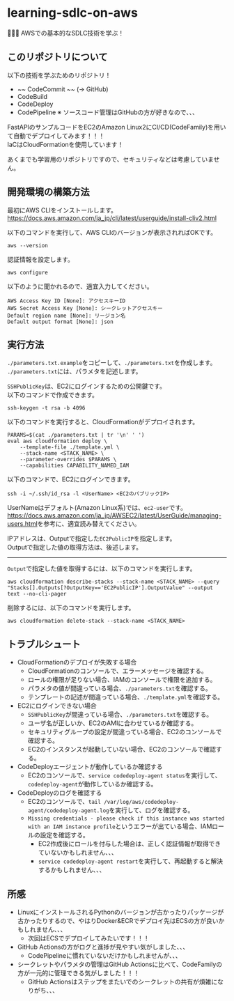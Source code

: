# learning-sdlc-on-aws

🍱🍱🍱 AWSでの基本的なSDLC技術を学ぶ！  

## このリポジトリについて

以下の技術を学ぶためのリポジトリ！  

- ~~ CodeCommit ~~ (-> GitHub)
- CodeBuild
- CodeDeploy
- CodePipeline
※ ソースコード管理はGitHubの方が好きなので、、、  

FastAPIのサンプルコードをEC2のAmazon Linux2にCI/CD(CodeFamily)を用いて自動でデプロイしてみます！！！  
IaCはCloudFormationを使用しています！  

あくまでも学習用のリポジトリですので、セキュリティなどは考慮していません。  

## 開発環境の構築方法

最初にAWS CLIをインストールします。  
<https://docs.aws.amazon.com/ja_jp/cli/latest/userguide/install-cliv2.html>  

以下のコマンドを実行して、AWS CLIのバージョンが表示されればOKです。  

```shell
aws --version
```

認証情報を設定します。  

```shell
aws configure
```

以下のように聞かれるので、適宜入力してください。

```shell
AWS Access Key ID [None]: アクセスキーID
AWS Secret Access Key [None]: シークレットアクセスキー
Default region name [None]: リージョン名
Default output format [None]: json
```

## 実行方法

`./parameters.txt.example`をコピーして、`./parameters.txt`を作成します。  
`./parameters.txt`には、パラメタを記述します。  

`SSHPublicKey`は、EC2にログインするための公開鍵です。  
以下のコマンドで作成できます。  

```shell
ssh-keygen -t rsa -b 4096
```

以下のコマンドを実行すると、CloudFormationがデプロイされます。  

```shell
PARAMS=$(cat ./parameters.txt | tr '\n' ' ')
eval aws cloudformation deploy \
    --template-file ./template.yml \
    --stack-name <STACK_NAME> \
    --parameter-overrides $PARAMS \
    --capabilities CAPABILITY_NAMED_IAM
```

以下のコマンドで、EC2にログインできます。  

```shell
ssh -i ~/.ssh/id_rsa -l <UserName> <EC2のパブリックIP>
```

UserNameはデフォルト(Amazon Linux系)では、`ec2-user`です。  
<https://docs.aws.amazon.com/ja_jp/AWSEC2/latest/UserGuide/managing-users.html>を参考に、適宜読み替えてください。  

IPアドレスは、Outputで指定した`EC2PublicIP`を指定します。  
Outputで指定した値の取得方法は、後述します。  

---

`Output`で指定した値を取得するには、以下のコマンドを実行します。  

```shell
aws cloudformation describe-stacks --stack-name <STACK_NAME> --query "Stacks[].Outputs[?OutputKey=='EC2PublicIP'].OutputValue" --output text --no-cli-pager
```

削除するには、以下のコマンドを実行します。  

```shell
aws cloudformation delete-stack --stack-name <STACK_NAME>
```

## トラブルシュート

- CloudFormationのデプロイが失敗する場合
  - CloudFormationのコンソールで、エラーメッセージを確認する。
  - ロールの権限が足りない場合、IAMのコンソールで権限を追加する。
  - パラメタの値が間違っている場合、`./parameters.txt`を確認する。
  - テンプレートの記述が間違っている場合、`./template.yml`を確認する。
- EC2にログインできない場合
  - `SSHPublicKey`が間違っている場合、`./parameters.txt`を確認する。
  - ユーザ名が正しいか、EC2のAMIに合わせているか確認する。
  - セキュリティグループの設定が間違っている場合、EC2のコンソールで確認する。
  - EC2のインスタンスが起動していない場合、EC2のコンソールで確認する。
- CodeDeployエージェントが動作しているか確認する
  - EC2のコンソールで、`service codedeploy-agent status`を実行して、`codedeploy-agent`が動作しているか確認する。
- CodeDeployのログを確認する
  - EC2のコンソールで、`tail /var/log/aws/codedeploy-agent/codedeploy-agent.log`を実行して、ログを確認する。
  - `Missing credentials - please check if this instance was started with an IAM instance profile`というエラーが出ている場合、IAMロールの設定を確認する。
    - EC2作成後にロールを付与した場合は、正しく認証情報が取得できていないかもしれません、、、
    - `service codedeploy-agent restart`を実行して、再起動すると解決するかもしれません、、、

## 所感

- LinuxにインストールされるPythonのバージョンが古かったりパッケージが古かったりするので、やはりDocker&ECRでデプロイ先はECSの方が良いかもしれません、、、
  - 次回はECSでデプロイしてみたいです！！！
- GitHub Actionsの方がログと進捗が見やすい気がしました、、、
  - CodePipelineに慣れていないだけかもしれませんが、、、
- シークレットやパラメタの管理はGitHub Actionsに比べて、CodeFamilyの方が一元的に管理できる気がしました！！！
  - GitHub Actionsはステップをまたいでのシークレットの共有が煩雑になりがち、、、
